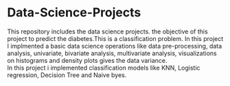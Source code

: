 # Data-Science-Projects
This repository includes the data science projects.
the objective of this project to predict the diabetes.This is a classification problem.
In this project I implmented a basic data science operations like data pre-processing, data analysis, univariate, bivariate analysis, 
multivariate analysis, visualizations on histograms and density plots gives the data variance.  
In this project i implemented classification models like KNN, Logistic regression, Decision Tree and Naive byes.
